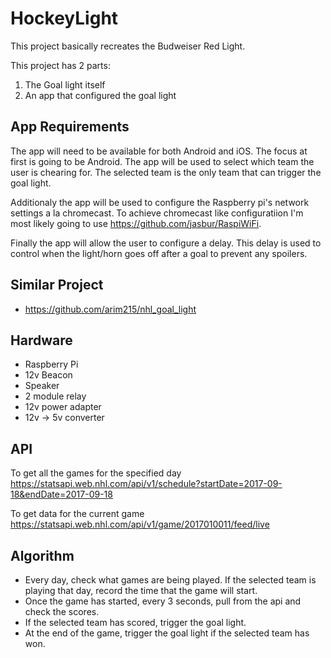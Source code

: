 # HockeyLight

This project basically recreates the Budweiser Red Light.

This project has 2 parts:
1. The Goal light itself
2. An app that configured the goal light

## App Requirements
The app will need to be available for both Android and iOS. The focus at first is going to be Android. 
The app will be used to select which team the user is chearing for. The selected team is the only team that can trigger the goal light.

Additionaly the app will be used to configure the Raspberry pi's network settings a la chromecast. To achieve chromecast like configuratiion I'm most likely going to use https://github.com/jasbur/RaspiWiFi. 

Finally the app will allow the user to configure a delay. This delay is used to control when the light/horn goes off after a goal to prevent any spoilers. 

## Similar Project
- https://github.com/arim215/nhl_goal_light

## Hardware
- Raspberry Pi
- 12v Beacon
- Speaker
- 2 module relay
- 12v power adapter
- 12v -> 5v converter

## API
To get all the games for the specified day
https://statsapi.web.nhl.com/api/v1/schedule?startDate=2017-09-18&endDate=2017-09-18

To get data for the current game
https://statsapi.web.nhl.com/api/v1/game/2017010011/feed/live

## Algorithm
- Every day, check what games are being played. If the selected team is playing that day, record the time that the game will start.
- Once the game has started, every 3 seconds, pull from the api and check the scores.
- If the selected team has scored, trigger the goal light.
- At the end of the game, trigger the goal light if the selected team has won.
